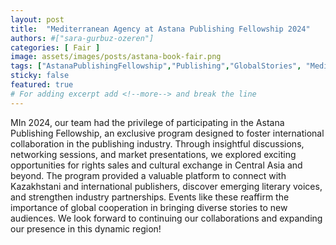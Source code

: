 ```yaml
---
layout: post
title:  "Mediterranean Agency at Astana Publishing Fellowship 2024"
authors: #["sara-gurbuz-ozeren"]
categories: [ Fair ]
image: assets/images/posts/astana-book-fair.png
tags: ["AstanaPublishingFellowship","Publishing","GlobalStories", "MediterraneanAgency","Translation"]
sticky: false
featured: true
# For adding excerpt add <!--more--> and break the line
---
```


MIn 2024, our team had the privilege of participating in the Astana Publishing Fellowship, an exclusive program designed to foster international collaboration in the publishing industry. Through insightful discussions, networking sessions, and market presentations, we explored exciting opportunities for rights sales and cultural exchange in Central Asia and beyond.
The program provided a valuable platform to connect with Kazakhstani and international publishers, discover emerging literary voices, and strengthen industry partnerships. Events like these reaffirm the importance of global cooperation in bringing diverse stories to new audiences.
We look forward to continuing our collaborations and expanding our presence in this dynamic region!